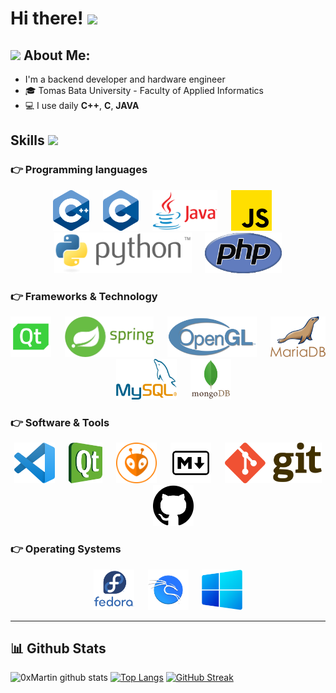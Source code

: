 # Hi there! <img src="https://github.com/TheDudeThatCode/TheDudeThatCode/blob/master/Assets/Hi.gif" width="35" />

## <img src="https://github.com/TheDudeThatCode/TheDudeThatCode/blob/master/Assets/Developer.gif" width="45" /> About Me:
- ‍I'm a backend developer and hardware engineer
- 🎓 Tomas Bata University - Faculty of Applied Informatics
- 💻 I use daily **C++**, **C**, **JAVA**

## Skills <img src = "https://media2.giphy.com/media/QssGEmpkyEOhBCb7e1/giphy.gif?cid=ecf05e47a0n3gi1bfqntqmob8g9aid1oyj2wr3ds3mg700bl&rid=giphy.gif" width = 32px>
### 👉 Programming languages
<p align="center" >
      <img src="./icons/lang/cpp.png" alt="C++" height="65"/> 
      &emsp;
      <img src="./icons/lang/c.png" alt="C" height="65"/> 
      &emsp;
      <img src="./icons/lang/java.png" alt="JAVA" height="65"/> 
      &emsp;
      <img src="./icons/lang/js.png" alt="JS" height="65"/> 
      &emsp;
      <img src="./icons/lang/python.png" alt="PYTHON" height="65"/> 
      &emsp;
      <img src="./icons/lang/php.png" alt="PHP" height="65"/> 
</p>

### 👉 Frameworks & Technology
<p align="center" >
      <img src="./icons/frameworks/qt.png" alt="QT" height="65"/> 
      &emsp;
      <img src="./icons/frameworks/spring.png" alt="SPRING" height="65"/> 
      &emsp;
      <img src="./icons/frameworks/opengl.png" alt="OPEN GL" height="65"/> 
      &emsp;
      <img src="./icons/frameworks/mariadb.png" alt="MARIA DB" height="65"/> 
      &emsp;
      <img src="./icons/frameworks/mysql.png" alt="MY SQL" height="65"/> 
      &emsp;
      <img src="./icons/frameworks/mongodb.png" alt="MONGO DB" height="65"/> 
</p>

### 👉 Software & Tools
<p align="center" >
      <img src="./icons/tools/vscode.png" alt="VS CODE" height="65"/> 
      &emsp;
      <img src="./icons/tools/qtcreator.png" alt="QT CREATOR" height="65"/> 
      &emsp;
      <img src="./icons/tools/platformio.png" alt="PLATFORM.IO" height="65"/> 
      &emsp;
      <img src="./icons/tools/markdown.png" alt="MARKDOWN" height="65"/> 
      &emsp;
      <img src="./icons/tools/git.png" alt="GIT" height="65"/> 
      &emsp;
      <img src="./icons/tools/github.png" alt="GIT HUB" height="65"/> 
</p>

### 👉 Operating Systems
<p align="center" >
      <img src="./icons/sys/fedora.png" alt="FEDORA" height="65"/> 
      &emsp;
      <img src="./icons/sys/kali.png" alt="KALI" height="65"/> 
      &emsp;
      <img src="./icons/sys/win.png" alt="WINDOWS" height="65"/> 
</p>


---

## 📊 Github Stats
![0xMartin github stats](https://github-readme-stats.vercel.app/api?username=0xMartin&show_icons=true&title_color=ffc857&icon_color=8ac926&text_color=daf7dc&bg_color=151515&hide=issues&count_private=true&include_all_commits=true)
[![Top Langs](https://github-readme-stats.vercel.app/api/top-langs/?username=0xMartin&layout=compact&text_color=daf7dc&bg_color=151515&hide=css,html,php)](https://github.com/anuraghazra/github-readme-stats)
[![GitHub Streak](https://github-readme-streak-stats.herokuapp.com/?user=0xMartin&theme=dark)](https://git.io/streak-stats)

